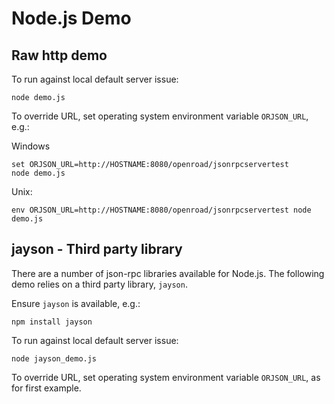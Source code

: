 # Node.js Demo


## Raw http demo

To run against local default server issue:

    node demo.js

To override URL, set operating system environment variable `ORJSON_URL`, e.g.:

Windows

    set ORJSON_URL=http://HOSTNAME:8080/openroad/jsonrpcservertest
    node demo.js

Unix:

    env ORJSON_URL=http://HOSTNAME:8080/openroad/jsonrpcservertest node demo.js


## jayson - Third party library

There are a number of json-rpc libraries available for Node.js.
The following demo relies on a third party library, `jayson`.

Ensure `jayson` is available, e.g.:

    npm install jayson

To run against local default server issue:

    node jayson_demo.js

To override URL, set operating system environment variable `ORJSON_URL`,
as for first example.
